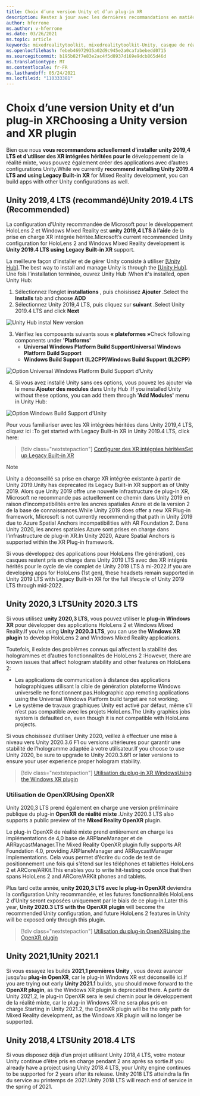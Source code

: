 ```yaml
---
title: Choix d’une version Unity et d’un plug-in XR
description: Restez à jour avec les dernières recommandations en matière de plug-in Unity et XR pour le développement d’applications HoloLens.
author: hferrone
ms.author: v-hferrone
ms.date: 03/26/2021
ms.topic: article
keywords: mixedrealitytoolkit, mixedrealitytoolkit-Unity, casque de réalité mixte, casque Windows Mixed Reality, casque de réalité virtuelle, Unity
ms.openlocfilehash: febeb46972935a02d9c945e2a0cafabebedd0715
ms.sourcegitcommit: b195b82f7e83e2ac4f5d8937d169e9dcb865d46d
ms.translationtype: MT
ms.contentlocale: fr-FR
ms.lasthandoff: 05/24/2021
ms.locfileid: "110333381"
---
```

# <a name="choosing-a-unity-version-and-xr-plugin"></a><span data-ttu-id="57c37-104">Choix d’une version Unity et d’un plug-in XR</span><span class="sxs-lookup"><span data-stu-id="57c37-104">Choosing a Unity version and XR plugin</span></span>

<span data-ttu-id="57c37-105">Bien que nous **vous recommandons actuellement d’installer unity 2019,4 LTS et d’utiliser des XR intégrées héritées pour le** développement de la réalité mixte, vous pouvez également créer des applications avec d’autres configurations Unity.</span><span class="sxs-lookup"><span data-stu-id="57c37-105">While we currently **recommend installing Unity 2019.4 LTS and using Legacy Built-in XR** for Mixed Reality development, you can build apps with other Unity configurations as well.</span></span>

## <a name="unity-20194-lts-recommended"></a><span data-ttu-id="57c37-106">Unity 2019,4 LTS (recommandé)</span><span class="sxs-lookup"><span data-stu-id="57c37-106">Unity 2019.4 LTS (Recommended)</span></span>

<span data-ttu-id="57c37-107">La configuration d’Unity recommandée de Microsoft pour le développement HoloLens 2 et Windows Mixed Reality est **unity 2019,4 LTS à l’aide** de la prise en charge XR intégrée héritée.</span><span class="sxs-lookup"><span data-stu-id="57c37-107">Microsoft’s current recommended Unity configuration for HoloLens 2 and Windows Mixed Reality development is **Unity 2019.4 LTS using Legacy Built-in XR** support.</span></span>

<span data-ttu-id="57c37-108">La meilleure façon d’installer et de gérer Unity consiste à utiliser <a href="https://unity3d.com/get-unity/download" target="_blank">[Unity Hub]</a>.</span><span class="sxs-lookup"><span data-stu-id="57c37-108">The best way to install and manage Unity is through the <a href="https://unity3d.com/get-unity/download" target="_blank">[Unity Hub]</a>.</span></span> <span data-ttu-id="57c37-109">Une fois l’installation terminée, ouvrez Unity Hub :</span><span class="sxs-lookup"><span data-stu-id="57c37-109">When it's installed, open Unity Hub:</span></span>

1. <span data-ttu-id="57c37-110">Sélectionnez l’onglet **installations** , puis choisissez **Ajouter** .</span><span class="sxs-lookup"><span data-stu-id="57c37-110">Select the **Installs** tab and choose **ADD**</span></span>
2. <span data-ttu-id="57c37-111">Sélectionnez Unity 2019,4 LTS, puis cliquez sur **suivant** .</span><span class="sxs-lookup"><span data-stu-id="57c37-111">Select Unity 2019.4 LTS and click **Next**</span></span>

![Unity Hub instal New version](images/unity-hub-img-01.png)

3. <span data-ttu-id="57c37-113">Vérifiez les composants suivants sous **« plateformes »**</span><span class="sxs-lookup"><span data-stu-id="57c37-113">Check following components under **'Platforms'**</span></span>
    * <span data-ttu-id="57c37-114">**Universal Windows Platform Build Support**</span><span class="sxs-lookup"><span data-stu-id="57c37-114">**Universal Windows Platform Build Support**</span></span> 
    * <span data-ttu-id="57c37-115">**Windows Build Support (IL2CPP)**</span><span class="sxs-lookup"><span data-stu-id="57c37-115">**Windows Build Support (IL2CPP)**</span></span>

![Option Universal Windows Platform Build Support d’Unity](../images/Unity_Install_Option_UWP.png)

4. <span data-ttu-id="57c37-117">Si vous avez installé Unity sans ces options, vous pouvez les ajouter via le menu **Ajouter des modules** dans Unity Hub :</span><span class="sxs-lookup"><span data-stu-id="57c37-117">If you installed Unity without these options, you can add them through **'Add Modules'** menu in Unity Hub:</span></span>

![Option Windows Build Support d’Unity](../images/Unity_Install_Option_UWP2.png)

<span data-ttu-id="57c37-119">Pour vous familiariser avec les XR intégrées héritées dans Unity 2019,4 LTS, cliquez ici :</span><span class="sxs-lookup"><span data-stu-id="57c37-119">To get started with Legacy Built-in XR in Unity 2019.4 LTS, click here:</span></span>

> [!div class="nextstepaction"]
> [<span data-ttu-id="57c37-120">Configurer des XR intégrées héritées</span><span class="sxs-lookup"><span data-stu-id="57c37-120">Set up Legacy Built-in XR</span></span>](legacy-xr-support.md)

> [!NOTE]
> <span data-ttu-id="57c37-121">Unity a déconseillé sa prise en charge XR intégrée existante à partir de Unity 2019.</span><span class="sxs-lookup"><span data-stu-id="57c37-121">Unity has deprecated its Legacy Built-in XR support as of Unity 2019.</span></span>  <span data-ttu-id="57c37-122">Alors que Unity 2019 offre une nouvelle infrastructure de plug-in XR, Microsoft ne recommande pas actuellement ce chemin dans Unity 2019 en raison d’incompatibilités entre les ancres spatiales Azure et de la version 2 de la base de connaissances.</span><span class="sxs-lookup"><span data-stu-id="57c37-122">While Unity 2019 does offer a new XR Plug-in framework, Microsoft is not currently recommending that path in Unity 2019 due to Azure Spatial Anchors incompatibilities with AR Foundation 2.</span></span>  <span data-ttu-id="57c37-123">Dans Unity 2020, les ancres spatiales Azure sont prises en charge dans l’infrastructure de plug-in XR.</span><span class="sxs-lookup"><span data-stu-id="57c37-123">In Unity 2020, Azure Spatial Anchors is supported within the XR Plug-in framework.</span></span>

<span data-ttu-id="57c37-124">Si vous développez des applications pour HoloLens (1re génération), ces casques restent pris en charge dans Unity 2019 LTS avec des XR intégrés hérités pour le cycle de vie complet de Unity 2019 LTS à mi-2022.</span><span class="sxs-lookup"><span data-stu-id="57c37-124">If you are developing apps for HoloLens (1st gen), these headsets remain supported in Unity 2019 LTS with Legacy Built-in XR for the full lifecycle of Unity 2019 LTS through mid-2022.</span></span>

## <a name="unity-20203-lts"></a><span data-ttu-id="57c37-125">Unity 2020,3 LTS</span><span class="sxs-lookup"><span data-stu-id="57c37-125">Unity 2020.3 LTS</span></span> 

<span data-ttu-id="57c37-126">Si vous utilisez **unity 2020,3 LTS**, vous pouvez utiliser le **plug-in Windows XR** pour développer des applications HoloLens 2 et Windows Mixed Reality.</span><span class="sxs-lookup"><span data-stu-id="57c37-126">If you’re using **Unity 2020.3 LTS**, you can use the **Windows XR plugin** to develop HoloLens 2 and Windows Mixed Reality applications.</span></span>

<span data-ttu-id="57c37-127">Toutefois, il existe des problèmes connus qui affectent la stabilité des hologrammes et d’autres fonctionnalités de HoloLens 2 :</span><span class="sxs-lookup"><span data-stu-id="57c37-127">However, there are known issues that affect hologram stability and other features on HoloLens 2:</span></span> 

* <span data-ttu-id="57c37-128">Les applications de communication à distance des applications holographiques utilisant la cible de génération plateforme Windows universelle ne fonctionnent pas.</span><span class="sxs-lookup"><span data-stu-id="57c37-128">Holographic app remoting applications using the Universal Windows Platform build target are not working.</span></span>
* <span data-ttu-id="57c37-129">Le système de travaux graphiques Unity est activé par défaut, même s’il n’est pas compatible avec les projets HoloLens.</span><span class="sxs-lookup"><span data-stu-id="57c37-129">The Unity graphics jobs system is defaulted on, even though it is not compatible with HoloLens projects.</span></span>

<span data-ttu-id="57c37-130">Si vous choisissez d’utiliser Unity 2020, veillez à effectuer une mise à niveau vers Unity 2020.3.6 F1 ou versions ultérieures pour garantir une stabilité de l’hologramme adaptée à votre utilisateur.</span><span class="sxs-lookup"><span data-stu-id="57c37-130">If you choose to use Unity 2020, be sure to upgrade to Unity 2020.3.6f1 or later versions to ensure your user experience proper hologram stability.</span></span>

> [!div class="nextstepaction"]
> [<span data-ttu-id="57c37-131">Utilisation du plug-in XR Windows</span><span class="sxs-lookup"><span data-stu-id="57c37-131">Using the Windows XR plugin</span></span>](windows-xr-plugin.md)

### <a name="using-openxr"></a><span data-ttu-id="57c37-132">Utilisation de OpenXR</span><span class="sxs-lookup"><span data-stu-id="57c37-132">Using OpenXR</span></span>

<span data-ttu-id="57c37-133">Unity 2020,3 LTS prend également en charge une version préliminaire publique du plug-in **OpenXR de réalité mixte** .</span><span class="sxs-lookup"><span data-stu-id="57c37-133">Unity 2020.3 LTS also supports a public preview of the **Mixed Reality OpenXR** plugin.</span></span>

<span data-ttu-id="57c37-134">Le plug-in OpenXR de réalité mixte prend entièrement en charge les implémentations de 4,0 base de ARPlaneManager et de ARRaycastManager.</span><span class="sxs-lookup"><span data-stu-id="57c37-134">The Mixed Reality OpenXR plugin fully supports AR Foundation 4.0, providing ARPlaneManager and ARRaycastManager implementations.</span></span> <span data-ttu-id="57c37-135">Cela vous permet d’écrire du code de test de positionnement une fois qui s’étend sur les téléphones et tablettes HoloLens 2 et ARCore/ARKit.</span><span class="sxs-lookup"><span data-stu-id="57c37-135">This enables you to write hit-testing code once that then spans HoloLens 2 and ARCore/ARKit phones and tablets.</span></span> 

<span data-ttu-id="57c37-136">Plus tard cette année, **unity 2020,3 LTS avec le plug-in OpenXR** deviendra la configuration Unity recommandée, et les futures fonctionnalités HoloLens 2 d’Unity seront exposées uniquement par le biais de ce plug-in.</span><span class="sxs-lookup"><span data-stu-id="57c37-136">Later this year, **Unity 2020.3 LTS with the OpenXR plugin** will become the recommended Unity configuration, and future HoloLens 2 features in Unity will be exposed only through this plugin.</span></span>

> [!div class="nextstepaction"]
> [<span data-ttu-id="57c37-137">Utilisation du plug-in OpenXR</span><span class="sxs-lookup"><span data-stu-id="57c37-137">Using the OpenXR plugin</span></span>](openxr-getting-started.md)

## <a name="unity-20211"></a><span data-ttu-id="57c37-138">Unity 2021,1</span><span class="sxs-lookup"><span data-stu-id="57c37-138">Unity 2021.1</span></span>

<span data-ttu-id="57c37-139">Si vous essayez les builds **2021,1 premières Unity** , vous devez avancer jusqu’au **plug-in OpenXR**, car le plug-in Windows XR est déconseillé ici.</span><span class="sxs-lookup"><span data-stu-id="57c37-139">If you are trying out early **Unity 2021.1** builds, you should move forward to the **OpenXR plugin**, as the Windows XR plugin is deprecated there.</span></span>  <span data-ttu-id="57c37-140">À partir de Unity 2021,2, le plug-in OpenXR sera le seul chemin pour le développement de la réalité mixte, car le plug-in Windows XR ne sera plus pris en charge.</span><span class="sxs-lookup"><span data-stu-id="57c37-140">Starting in Unity 2021.2, the OpenXR plugin will be the only path for Mixed Reality development, as the Windows XR plugin will no longer be supported.</span></span>

## <a name="unity-20184-lts"></a><span data-ttu-id="57c37-141">Unity 2018,4 LTS</span><span class="sxs-lookup"><span data-stu-id="57c37-141">Unity 2018.4 LTS</span></span>

<span data-ttu-id="57c37-142">Si vous disposez déjà d’un projet utilisant Unity 2018,4 LTS, votre moteur Unity continue d’être pris en charge pendant 2 ans après sa sortie.</span><span class="sxs-lookup"><span data-stu-id="57c37-142">If you already have a project using Unity 2018.4 LTS, your Unity engine continues to be supported for 2 years after its release.</span></span>  <span data-ttu-id="57c37-143">Unity 2018 LTS atteindra la fin du service au printemps de 2021.</span><span class="sxs-lookup"><span data-stu-id="57c37-143">Unity 2018 LTS will reach end of service in the spring of 2021.</span></span>

